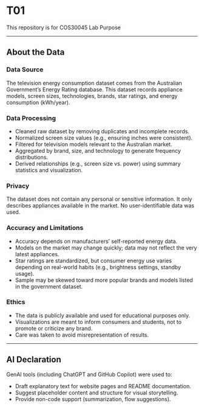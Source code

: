 # T01

This repository is for COS30045 Lab Purpose

---

## About the Data

### Data Source

The television energy consumption dataset comes from the Australian Government’s Energy Rating database. This dataset records appliance models, screen sizes, technologies, brands, star ratings, and energy consumption (kWh/year).

### Data Processing

-   Cleaned raw dataset by removing duplicates and incomplete records.
-   Normalized screen size values (e.g., ensuring inches were consistent).
-   Filtered for television models relevant to the Australian market.
-   Aggregated by brand, size, and technology to generate frequency distributions.
-   Derived relationships (e.g., screen size vs. power) using summary statistics and visualization.

### Privacy

The dataset does not contain any personal or sensitive information. It only describes appliances available in the market. No user-identifiable data was used.

### Accuracy and Limitations

-   Accuracy depends on manufacturers’ self-reported energy data.
-   Models on the market may change quickly; data may not reflect the very latest appliances.
-   Star ratings are standardized, but consumer energy use varies depending on real-world habits (e.g., brightness settings, standby usage).
-   Sample may be skewed toward more popular brands and models listed in the government dataset.

### Ethics

-   The data is publicly available and used for educational purposes only.
-   Visualizations are meant to inform consumers and students, not to promote or criticize any brand.
-   Care was taken to avoid misrepresentation of results.

---

## AI Declaration

GenAI tools (including ChatGPT and GitHub Copilot) were used to:

-   Draft explanatory text for website pages and README documentation.
-   Suggest placeholder content and structure for visual storytelling.
-   Provide non-code support (summarization, flow suggestions).
